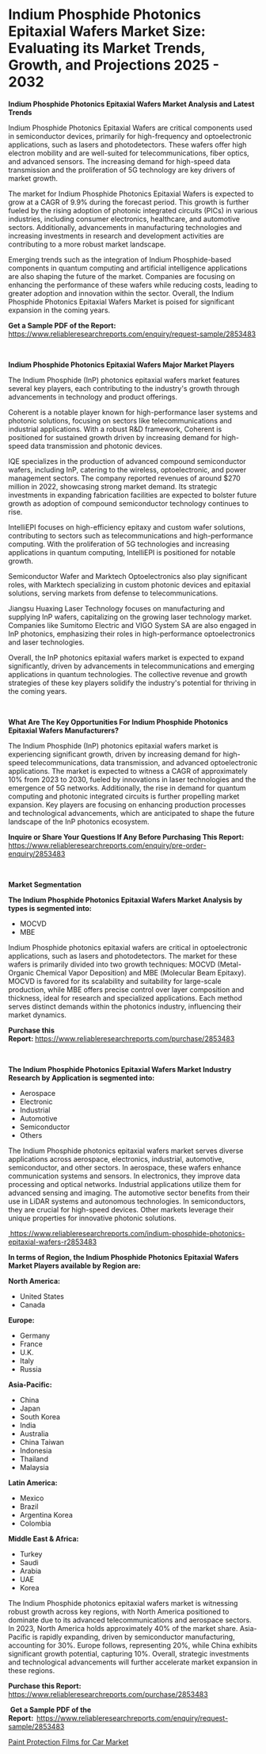 <p><h1>Indium Phosphide Photonics Epitaxial Wafers Market Size: Evaluating its Market Trends, Growth, and Projections 2025 - 2032</h1></p><p><strong>Indium Phosphide Photonics Epitaxial Wafers Market Analysis and Latest Trends</strong></p>
<p><p>Indium Phosphide Photonics Epitaxial Wafers are critical components used in semiconductor devices, primarily for high-frequency and optoelectronic applications, such as lasers and photodetectors. These wafers offer high electron mobility and are well-suited for telecommunications, fiber optics, and advanced sensors. The increasing demand for high-speed data transmission and the proliferation of 5G technology are key drivers of market growth. </p><p>The market for Indium Phosphide Photonics Epitaxial Wafers is expected to grow at a CAGR of 9.9% during the forecast period. This growth is further fueled by the rising adoption of photonic integrated circuits (PICs) in various industries, including consumer electronics, healthcare, and automotive sectors. Additionally, advancements in manufacturing technologies and increasing investments in research and development activities are contributing to a more robust market landscape. </p><p>Emerging trends such as the integration of Indium Phosphide-based components in quantum computing and artificial intelligence applications are also shaping the future of the market. Companies are focusing on enhancing the performance of these wafers while reducing costs, leading to greater adoption and innovation within the sector. Overall, the Indium Phosphide Photonics Epitaxial Wafers Market is poised for significant expansion in the coming years.</p></p>
<p><strong>Get a Sample PDF of the Report:&nbsp;</strong> <a href="https://www.reliableresearchreports.com/enquiry/request-sample/2853483?utm_campaign=3319&utm_medium=2&utm_source=Github&utm_content=ia&utm_term=12032025&utm_id=indium-phosphide-photonics-epitaxial-wafers">https://www.reliableresearchreports.com/enquiry/request-sample/2853483</a></p>
<p>&nbsp;</p>
<p><strong>Indium Phosphide Photonics Epitaxial Wafers Major Market Players</strong></p>
<p><p>The Indium Phosphide (InP) photonics epitaxial wafers market features several key players, each contributing to the industry's growth through advancements in technology and product offerings. </p><p>Coherent is a notable player known for high-performance laser systems and photonic solutions, focusing on sectors like telecommunications and industrial applications. With a robust R&D framework, Coherent is positioned for sustained growth driven by increasing demand for high-speed data transmission and photonic devices.</p><p>IQE specializes in the production of advanced compound semiconductor wafers, including InP, catering to the wireless, optoelectronic, and power management sectors. The company reported revenues of around $270 million in 2022, showcasing strong market demand. Its strategic investments in expanding fabrication facilities are expected to bolster future growth as adoption of compound semiconductor technology continues to rise.</p><p>IntelliEPI focuses on high-efficiency epitaxy and custom wafer solutions, contributing to sectors such as telecommunications and high-performance computing. With the proliferation of 5G technologies and increasing applications in quantum computing, IntelliEPI is positioned for notable growth.</p><p>Semiconductor Wafer and Marktech Optoelectronics also play significant roles, with Marktech specializing in custom photonic devices and epitaxial solutions, serving markets from defense to telecommunications.</p><p>Jiangsu Huaxing Laser Technology focuses on manufacturing and supplying InP wafers, capitalizing on the growing laser technology market. Companies like Sumitomo Electric and VIGO System SA are also engaged in InP photonics, emphasizing their roles in high-performance optoelectronics and laser technologies.</p><p>Overall, the InP photonics epitaxial wafers market is expected to expand significantly, driven by advancements in telecommunications and emerging applications in quantum technologies. The collective revenue and growth strategies of these key players solidify the industry's potential for thriving in the coming years.</p></p>
<p>&nbsp;</p>
<p><strong>What Are The Key Opportunities For Indium Phosphide Photonics Epitaxial Wafers Manufacturers?</strong></p>
<p><p>The Indium Phosphide (InP) photonics epitaxial wafers market is experiencing significant growth, driven by increasing demand for high-speed telecommunications, data transmission, and advanced optoelectronic applications. The market is expected to witness a CAGR of approximately 10% from 2023 to 2030, fueled by innovations in laser technologies and the emergence of 5G networks. Additionally, the rise in demand for quantum computing and photonic integrated circuits is further propelling market expansion. Key players are focusing on enhancing production processes and technological advancements, which are anticipated to shape the future landscape of the InP photonics ecosystem.</p></p>
<p><strong>Inquire or Share Your Questions If Any Before Purchasing This Report:</strong> <a href="https://www.reliableresearchreports.com/enquiry/pre-order-enquiry/2853483?utm_campaign=3319&utm_medium=2&utm_source=Github&utm_content=ia&utm_term=12032025&utm_id=indium-phosphide-photonics-epitaxial-wafers">https://www.reliableresearchreports.com/enquiry/pre-order-enquiry/2853483</a></p>
<p>&nbsp;</p>
<p><strong>Market Segmentation</strong></p>
<p><strong>The Indium Phosphide Photonics Epitaxial Wafers Market Analysis by types is segmented into:</strong></p>
<p><ul><li>MOCVD</li><li>MBE</li></ul></p>
<p><p>Indium Phosphide photonics epitaxial wafers are critical in optoelectronic applications, such as lasers and photodetectors. The market for these wafers is primarily divided into two growth techniques: MOCVD (Metal-Organic Chemical Vapor Deposition) and MBE (Molecular Beam Epitaxy). MOCVD is favored for its scalability and suitability for large-scale production, while MBE offers precise control over layer composition and thickness, ideal for research and specialized applications. Each method serves distinct demands within the photonics industry, influencing their market dynamics.</p></p>
<p><strong>Purchase this Report:&nbsp;</strong><a href="https://www.reliableresearchreports.com/purchase/2853483?utm_campaign=3319&utm_medium=2&utm_source=Github&utm_content=ia&utm_term=12032025&utm_id=indium-phosphide-photonics-epitaxial-wafers">https://www.reliableresearchreports.com/purchase/2853483</a></p>
<p>&nbsp;</p>
<p><strong>The Indium Phosphide Photonics Epitaxial Wafers Market Industry Research by Application is segmented into:</strong></p>
<p><ul><li>Aerospace</li><li>Electronic</li><li>Industrial</li><li>Automotive</li><li>Semiconductor</li><li>Others</li></ul></p>
<p><p>The Indium Phosphide photonics epitaxial wafers market serves diverse applications across aerospace, electronics, industrial, automotive, semiconductor, and other sectors. In aerospace, these wafers enhance communication systems and sensors. In electronics, they improve data processing and optical networks. Industrial applications utilize them for advanced sensing and imaging. The automotive sector benefits from their use in LiDAR systems and autonomous technologies. In semiconductors, they are crucial for high-speed devices. Other markets leverage their unique properties for innovative photonic solutions.</p></p>
<p><a href="https://www.reliableresearchreports.com/indium-phosphide-photonics-epitaxial-wafers-r2853483?utm_campaign=3319&utm_medium=2&utm_source=Github&utm_content=ia&utm_term=12032025&utm_id=indium-phosphide-photonics-epitaxial-wafers">&nbsp;https://www.reliableresearchreports.com/indium-phosphide-photonics-epitaxial-wafers-r2853483</a></p>
<p><strong>In terms of Region, the Indium Phosphide Photonics Epitaxial Wafers Market Players available by Region are:</strong></p>
<p>
    <p> <strong> North America: </strong>
        <ul>
            <li>United States</li>
            <li>Canada</li>
        </ul>
        </p> 
    <p> <strong> Europe: </strong>
        <ul>
            <li>Germany</li>
            <li>France</li>
            <li>U.K.</li>
            <li>Italy</li>
            <li>Russia</li>
        </ul>
        </p> 
    <p> <strong> Asia-Pacific: </strong>
        <ul>
            <li>China</li>
            <li>Japan</li>
            <li>South Korea</li>
            <li>India</li>
            <li>Australia</li>
            <li>China Taiwan</li>
            <li>Indonesia</li>
            <li>Thailand</li>
            <li>Malaysia</li>
        </ul>
        </p> 
    <p> <strong> Latin America: </strong>
        <ul>
            <li>Mexico</li>
            <li>Brazil</li>
            <li>Argentina Korea</li>
            <li>Colombia</li>
        </ul>
        </p> 
    <p> <strong> Middle East & Africa: </strong>
        <ul>
            <li>Turkey</li>
            <li>Saudi</li>
            <li>Arabia</li>
            <li>UAE</li>
            <li>Korea</li>
        </ul>
    </p>
    </p>
<p><p>The Indium Phosphide photonics epitaxial wafers market is witnessing robust growth across key regions, with North America positioned to dominate due to its advanced telecommunications and aerospace sectors. In 2023, North America holds approximately 40% of the market share. Asia-Pacific is rapidly expanding, driven by semiconductor manufacturing, accounting for 30%. Europe follows, representing 20%, while China exhibits significant growth potential, capturing 10%. Overall, strategic investments and technological advancements will further accelerate market expansion in these regions.</p></p>
<p><strong>Purchase this Report: </strong><a href="https://www.reliableresearchreports.com/purchase/2853483?utm_campaign=3319&utm_medium=2&utm_source=Github&utm_content=ia&utm_term=12032025&utm_id=indium-phosphide-photonics-epitaxial-wafers">https://www.reliableresearchreports.com/purchase/2853483</a></p>
<p>&nbsp;<strong>Get a Sample PDF of the Report:&nbsp;&nbsp;</strong><a href="https://www.reliableresearchreports.com/enquiry/request-sample/2853483?utm_campaign=3319&utm_medium=2&utm_source=Github&utm_content=ia&utm_term=12032025&utm_id=indium-phosphide-photonics-epitaxial-wafers">https://www.reliableresearchreports.com/enquiry/request-sample/2853483</a></p>
<p><strong></strong></p>
<p><p><a href="https://github.com/bensemilia864/Market-Research-Report-List-1/blob/main/paint-protection-films-for-car-market.md?utm_campaign=3319&utm_medium=2&utm_source=Github&utm_content=ia&utm_term=12032025&utm_id=indium-phosphide-photonics-epitaxial-wafers">Paint Protection Films for Car Market</a></p></p>